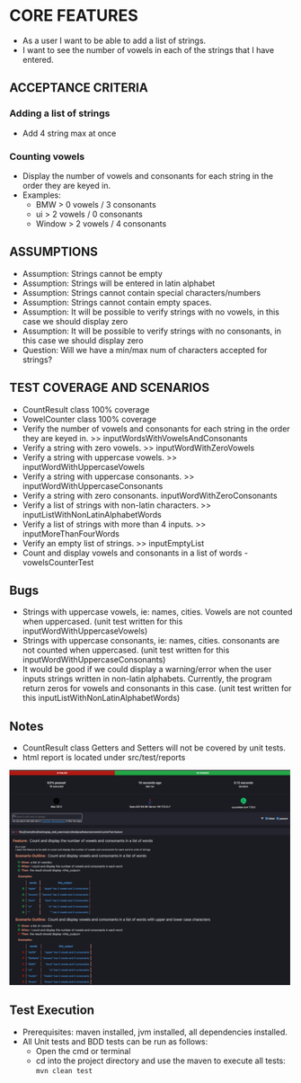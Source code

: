# CORE FEATURES
- As a user I want to be able to add a list of strings. 
- I want to see the number of vowels in each of the strings that I have entered.

## ACCEPTANCE CRITERIA
### Adding a list of strings
- Add 4 string max at once

### Counting vowels
- Display the number of vowels and consonants for each string in the order they are keyed in.
- Examples:
  - BMW > 0 vowels / 3 consonants
  - ui > 2 vowels / 0 consonants
  - Window > 2 vowels / 4 consonants

## ASSUMPTIONS
- Assumption: Strings cannot be empty
- Assumption: Strings will be entered in latin alphabet
- Assumption: Strings cannot contain special characters/numbers
- Assumption: Strings cannot contain empty spaces.
- Assumption: It will be possible to verify strings with no vowels, in this case we should display zero
- Assumption: It will be possible to verify strings with no consonants, in this case we should display zero
- Question: Will we have a min/max num of characters accepted for strings?

## TEST COVERAGE AND SCENARIOS
- CountResult class 100% coverage
- VowelCounter class 100% coverage
- Verify the number of vowels and consonants for each string in the order they are keyed in. >> inputWordsWithVowelsAndConsonants
- Verify a string with zero vowels. >> inputWordWithZeroVowels
- Verify a string with uppercase vowels. >> inputWordWithUppercaseVowels
- Verify a string with uppercase consonants. >> inputWordWithUppercaseConsonants
- Verify a string with zero consonants. inputWordWithZeroConsonants
- Verify a list of strings with non-latin characters. >> inputListWithNonLatinAlphabetWords
- Verify a list of strings with more than 4 inputs. >> inputMoreThanFourWords 
- Verify an empty list of strings. >> inputEmptyList
- Count and display vowels and consonants in a list of words - vowelsCounterTest

## Bugs
- Strings with uppercase vowels, ie: names, cities. Vowels are not counted when uppercased.
(unit test written for this inputWordWithUppercaseVowels)
- Strings with uppercase consonants, ie: names, cities. consonants are not counted when uppercased.
(unit test written for this inputWordWithUppercaseConsonants)
- It would be good if we could display a warning/error when the user inputs strings written in non-latin alphabets. 
Currently, the program return zeros for vowels and consonants in this case.
(unit test written for this inputListWithNonLatinAlphabetWords)

## Notes
- CountResult class Getters and Setters will not be covered by unit tests.
- html report is located under src/test/reports

<img src="src/main/resources/report_screenshot.png" style="width:500px;"/>

## Test Execution
- Prerequisites: maven installed, jvm installed, all dependencies installed.
- All Unit tests and BDD tests can be run as follows:
  - Open the cmd or terminal 
  - cd into the project directory and use the maven to execute all tests: ```mvn clean test```


